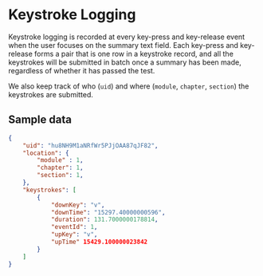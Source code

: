 # Keystroke Logging

Keystroke logging is recorded at every key-press and key-release event when the user focuses on the summary text field. Each key-press and key-release forms a pair that is one row in a keystroke record, and all the keystrokes will be submitted in batch once a summary has been made, regardless of whether it has passed the test.

We also keep track of who (`uid`) and where (`module`, `chapter`, `section`) the keystrokes are submitted.

## Sample data

```json
{
    "uid": "hu8NH9M1aNRfWr5PJjOAA87qJF82",
    "location": {
        "module" : 1,
        "chapter": 1,
        "section": 1,
    },
    "keystrokes": [
        {
            "downKey": "v",
            "downTime": "15297.40000000596",
            "duration": 131.7000000178814,
            "eventId": 1,
            "upKey": "v",
            "upTime" 15429.100000023842
        }
    ]
}
```